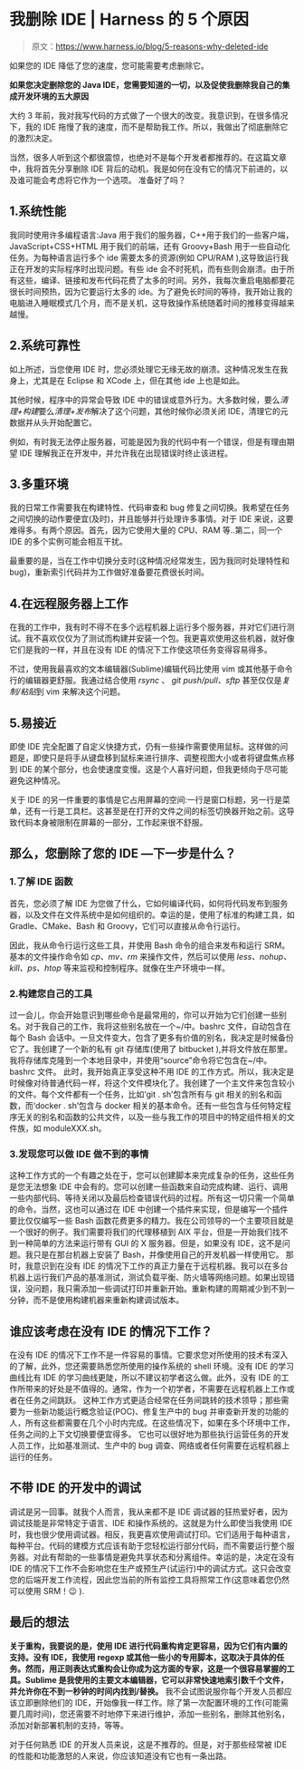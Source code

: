 # 我删除 IDE | Harness 的 5 个原因

> 原文：<https://www.harness.io/blog/5-reasons-why-deleted-ide>

如果您的 IDE 降低了您的速度，您可能需要考虑删除它。

**如果您决定删除您的 Java IDE，您需要知道的一切，以及促使我删除我自己的集成开发环境的五大原因**

大约 3 年前，我对我写代码的方式做了一个很大的改变。我意识到，在很多情况下，我的 IDE 拖慢了我的速度，而不是帮助我工作。所以，我做出了彻底删除它的激烈决定。

当然，很多人听到这个都很震惊，也绝对不是每个开发者都推荐的。在这篇文章中，我将首先分享删除 IDE 背后的动机，我是如何在没有它的情况下前进的，以及谁可能会考虑将它作为一个选项。
准备好了吗？

## 1.系统性能

我同时使用许多编程语言:Java 用于我们的服务器，C++用于我们的一些客户端，JavaScript+CSS+HTML 用于我们的前端，还有 Groovy+Bash 用于一些自动化任务。为每种语言运行多个 ide 需要太多的资源(例如 CPU/RAM ),这导致运行我正在开发的实际程序时出现问题。有些 ide 会不时死机，而有些则会崩溃。由于所有这些，编译、链接和发布代码花费了太多的时间。另外，我每次重启电脑都要花很长时间预热，因为它要运行太多的 ide。为了避免长时间的等待，我开始让我的电脑进入睡眠模式几个月，而不是关机，这导致操作系统随着时间的推移变得越来越慢。

## 2.系统可靠性

如上所述，当您使用 IDE 时，您必须处理它无缘无故的崩溃。这种情况发生在我身上，尤其是在 Eclipse 和 XCode 上，但在其他 ide 上也是如此。

其他时候，程序中的异常会导致 IDE 中的错误或意外行为。大多数时候，要么*清理+构建*要么*清理+发布*解决了这个问题，其他时候你必须关闭 IDE，清理它的元数据并从头开始配置它。

例如，有时我无法停止服务器，可能是因为我的代码中有一个错误，但是有理由期望 IDE 理解我正在开发中，并允许我在出现错误时终止该进程。

## 3.多重环境

我的日常工作需要我在构建特性、代码审查和 bug 修复之间切换。我希望在任务之间切换的动作要便宜(及时)，并且能够并行处理许多事情。对于 IDE 来说，这要难得多。有两个原因。首先，因为它使用大量的 CPU、RAM 等..第二，同一个 IDE 的多个实例可能会相互干扰。

最重要的是，当在工作中切换分支时(这种情况经常发生，因为我同时处理特性和 bug)，重新索引代码并为工作做好准备要花费很长时间。

## 4.在远程服务器上工作

在我的工作中，我有时不得不在多个远程机器上运行多个服务器，并对它们进行测试。我不喜欢仅仅为了测试而构建并安装一个包。我更喜欢使用这些机器，就好像它们是我的一样，并且在没有 IDE 的情况下工作使这项任务变得容易得多。

不过，使用我最喜欢的文本编辑器(Sublime)编辑代码比使用 vim 或其他基于命令行的编辑器更舒服。我通过结合使用 *rsync* 、 *git push/pull、sftp* 甚至仅仅是*复制/粘贴*到 vim 来解决这个问题。

## 5.易接近

即使 IDE 完全配置了自定义快捷方式，仍有一些操作需要使用鼠标。这样做的问题是，即使只是将手从键盘移到鼠标来进行排序、调整视图大小或者将键盘焦点移到 IDE 的某个部分，也会使速度变慢。这是个人喜好问题，但我更倾向于尽可能避免这种情况。

关于 IDE 的另一件重要的事情是它占用屏幕的空间:一行是窗口标题，另一行是菜单，还有一行是工具栏。这甚至是在打开的文件之间的标签切换器开始之前。这导致代码本身被限制在屏幕的一部分，工作起来很不舒服。

## 那么，您删除了您的 IDE —下一步是什么？

### 1.了解 IDE 函数

首先，您必须了解 IDE 为您做了什么，它如何编译代码，如何将代码发布到服务器，以及文件在文件系统中是如何组织的。幸运的是，使用了标准的构建工具，如 Gradle、CMake、Bash 和 Groovy，它们可以直接从命令行运行。

因此，我从命令行运行这些工具，并使用 Bash 命令的组合来发布和运行 SRM。基本的文件操作命令如 *cp、mv、rm* 来操作文件，然后可以使用 *less、nohup、kill、ps、htop* 等来监视和控制程序。就像在生产环境中一样。

### 2.构建您自己的工具

过一会儿，你会开始意识到哪些命令是最常用的，你可以开始为它们创建一些别名。对于我自己的工作，我将这些别名放在一个~/中。bashrc 文件，自动包含在每个 Bash 会话中。一旦文件变大，包含了更多有价值的别名，我决定是时候备份它了。我创建了一个新的私有 git 存储库(使用了 bitbucket ),并将文件放在那里。我将存储库克隆到一个本地目录中，并使用“source”命令将它包含在~/中。bashrc 文件。
此时，我开始真正享受这种不用 IDE 的工作方式。所以，我决定是时候像对待普通代码一样，将这个文件模块化了。我创建了一个主文件来包含较小的文件。每个文件都有一个任务，比如‘git . sh’包含所有与 git 相关的别名和函数，而‘docker . sh’包含与 docker 相关的基本命令。还有一些包含与任何特定程序无关的别名和函数的公共文件，以及一些与我工作的项目中的特定组件相关的文件族，如 moduleXXX.sh。

### 3.发现您可以做 IDE 做不到的事情

这种工作方式的一个有趣之处在于，您可以创建脚本来完成复杂的任务，这些任务是您无法想象 IDE 中会有的。您可以创建一些函数来自动完成构建、运行、调用一些内部代码、等待关闭以及最后检查错误代码的过程。所有这一切只需一个简单的命令。当然，这也可以通过在 IDE 中创建一个插件来实现，但是编写一个插件要比仅仅编写一些 Bash 函数花费更多的精力。我在公司领导的一个主要项目就是一个很好的例子。我们需要将我们的代理移植到 AIX 平台，但是一开始我们找不到一种简单的方法来运行带有 GUI 的 X 服务器。但是，如果没有 IDE，这不是问题。我只是在那台机器上安装了 Bash，并像使用自己的开发机器一样使用它。
那时，我意识到在没有 IDE 的情况下工作的真正力量在于远程机器。我可以在多台机器上运行我们产品的基准测试，测试负载平衡、防火墙等网络问题。如果出现错误，没问题，我只需添加一些调试打印并重新开始。重新构建的周期减少到不到一分钟，而不是使用构建机器来重新构建调试版本。

## 谁应该考虑在没有 IDE 的情况下工作？

在没有 IDE 的情况下工作不是一件容易的事情。它要求您对所使用的技术有深入的了解，此外，您还需要熟悉您所使用的操作系统的 shell 环境。没有 IDE 的学习曲线比有 IDE 的学习曲线更陡，所以不建议初学者这么做。此外，没有 IDE 的工作所带来的好处是不值得的。通常，作为一个初学者，不需要在远程机器上工作或者在任务之间跳跃。
这种工作方式更适合经常在任务间跳转的技术领导；那些需要为一些新功能运行概念验证(POC)、修复生产中的 bug 并审查新开发的功能的人，所有这些都需要在几个小时内完成。在这些情况下，如果在多个环境中工作，任务之间的上下文切换要便宜得多。
它也可以很好地为那些执行运营任务的开发人员工作，比如基准测试、生产中的 bug 调查、网络或者任何需要在远程机器上运行的任务。

## 不带 IDE 的开发中的调试

调试是另一回事。就我个人而言，我从来都不是 IDE 调试器的狂热爱好者，因为调试技能是非常特定于语言、IDE 和操作系统的。这就是为什么即使当我使用 IDE 时，我也很少使用调试器。相反，我更喜欢使用调试打印。它们适用于每种语言，每种平台。代码的建模方式应该有助于您轻松运行部分代码，而不需要运行整个服务器。对此有帮助的一些事情是避免共享状态和分离组件。幸运的是，决定在没有 IDE 的情况下工作不会影响您在生产或预生产(试运行)中的调试方式。这只会改变您的后端开发工作流程，因此您当前的所有监控工具将照常工作(这意味着您仍然可以使用 SRM！😉 ).

## 最后的想法

**关于重构，我要说的是，使用 IDE 进行代码重构肯定更容易，因为它们有内置的支持。没有 IDE，我使用 regexp 或其他一些小的专用脚本，这取决于具体的任务。然而，用正则表达式重构会让你成为这方面的专家，这是一个很容易掌握的工具。Sublime 是我使用的主要文本编辑器，它可以非常快速地索引数千个文件，并允许你在不到一秒钟的时间内找到/替换。**
我不会试图说服你每个开发人员都应该立即删除他们的 IDE，开始像我一样工作。除了第一次配置环境的工作(可能需要几周时间)，您还需要不时地停下来进行维护，添加一些别名，删除其他别名，添加对新部署机制的支持，等等。

对于任何熟悉 IDE 的开发人员来说，这是不推荐的。但是，对于那些经常被 IDE 的性能和功能激怒的人来说，你应该知道没有它也有一条出路。